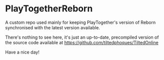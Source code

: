 # PlayTogetherReborn
A custom repo used mainly for keeping PlayTogether's version of Reborn synchronised with the latest version available.

There's nothing to see here, it's just an up-to-date, precompiled version of the source code available at https://github.com/tiltedphoques/TiltedOnline

Have a nice day!
